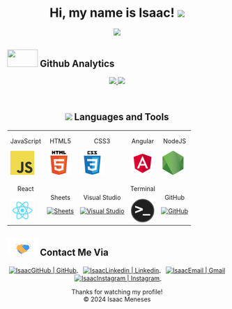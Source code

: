 <h1 border="none" align="center">Hi, my name is Isaac! <img src="https://media.giphy.com/media/hvRJCLFzcasrR4ia7z/giphy.gif" width="35"></h1>
<p align="center">
  <a href="https://github.com/DenverCoder1/readme-typing-svg"><img src="https://readme-typing-svg.herokuapp.com?font=Time+New+Roman&color=0bb886size=25&center=true&vCenter=true&width=600&height=100&lines=Software+Developer.+@isaacmgil;Computer+Engineering+Student;Always+learning+new+things"></a>
</p>

## <img src="https://media.giphy.com/media/iY8CRBdQXODJSCERIr/giphy.gif" width="70px" height="40px"> <b>Github Analytics</b>

<p align="center">
  <a href="https://github.com/Isaacmgil">
    <img height="180em" src="https://github-readme-stats-eight-theta.vercel.app/api?username=Isaacmgil&show_icons=true&theme=algolia&include_all_commits=true&count_private=true"/>
  </a>
  <a href="https://github.com/Isaacmgil">
    <img height="180em" src="https://github-readme-stats-eight-theta.vercel.app/api/top-langs/?username=Isaacmgil&layout=compact&langs_count=8&theme=algolia"/>
  </a>
</p>

</br>

<h2 align="center">
  <img src="https://media2.giphy.com/media/QssGEmpkyEOhBCb7e1/giphy.gif?cid=ecf05e47a0n3gi1bfqntqmob8g9aid1oyj2wr3ds3mg700bl&rid=giphy.gif" width = 32px>  Languages and Tools
</h2>

<table text-align="center" align="center">
    <tbody>
        <tr text-align="center">
            <td><p align="center">JavaScript</p><a href="#">
              <img alt="JavaScript" title="JavaScript" height="55px" src="https://raw.githubusercontent.com/github/explore/80688e429a7d4ef2fca1e82350fe8e3517d3494d/topics/javascript/javascript.png" /></a>
            </td>
            <td><p align="center">HTML5</p><a href="#"><img alt="HTML5" title="HTML5" height="55px"
                        src="https://raw.githubusercontent.com/github/explore/80688e429a7d4ef2fca1e82350fe8e3517d3494d/topics/html/html.png" /></a>
            </td>
            <td><p align="center">CSS3</p><a href="#"><img alt="CSS3" title="CSS3" height="55px"
                        src="https://raw.githubusercontent.com/github/explore/80688e429a7d4ef2fca1e82350fe8e3517d3494d/topics/css/css.png" /></a>
            </td>
            <td><p align="center">Angular</p><a href="#"><img alt="Angular" title="Angular" height="55px"
                        src="https://raw.githubusercontent.com/github/explore/80688e429a7d4ef2fca1e82350fe8e3517d3494d/topics/angular/angular.png" /></a>
            </td>
            <td><p align="center">NodeJS</p><a href="#"><img alt="NodeJS" title="NodeJS" height="55px"
                        src="https://raw.githubusercontent.com/github/explore/80688e429a7d4ef2fca1e82350fe8e3517d3494d/topics/nodejs/nodejs.png" /></a>
            </td>
        </tr>
        <tr>
            <td><p align="center">React</p><a href="#"><img alt="React" title="React" height="55px"
                        src="https://raw.githubusercontent.com/github/explore/80688e429a7d4ef2fca1e82350fe8e3517d3494d/topics/react/react.png" /></a>
            </td>
            <td><p align="center">Sheets</p><a href="#"><img alt="Sheets" title="Sheets" height="55px"
                        src="https://img.icons8.com/color/48/000000/google-sheets.png" /></a>
            </td>
            <td><p align="center">Visual Studio</p><a href="#"><img alt="Visual Studio" title="Visual Studio Code" height="55px"
                        src="https://img.icons8.com/fluent/48/000000/visual-studio-code-2019.png" /></a>
            </td>
            <td><p align="center">Terminal</p><a href="#"><img alt="Terminal" title="Terminal" height="55px"
                        src="https://raw.githubusercontent.com/github/explore/80688e429a7d4ef2fca1e82350fe8e3517d3494d/topics/terminal/terminal.png" /></a>
            </td>
            <td><p align="center">GitHub</p><a href="#"><img alt="GitHub" title="GitHub" height="55px"
                        src="https://i.imgur.com/DZgetVv.png" /></a>
            </td>
        </tr>
    </tbody>
</table>

## <img src='https://raw.githubusercontent.com/ashu-guo/ashu-guo/main/assets/handshake.gif' width="70px" height="40px"> Contact Me Via

<p align="center">
  <a href="https://github.com/Isaacmgil" target="_blank">
    <img align="center" alt="IsaacGitHub | GitHub" width="47px" src="https://upload.wikimedia.org/wikipedia/commons/thumb/a/ae/Github-desktop-logo-symbol.svg/1024px-Github-desktop-logo-symbol.svg.png" />
  </a> &nbsp;&nbsp;

  <a href="https://www.linkedin.com/in/isaac-meneses-gil/" target="_blank">
    <img align="center" alt="IsaacLinkedin | Linkedin" width="48px" src="https://img.icons8.com/?size=100&id=13930&format=png&color=000000" />
  </a> &nbsp;&nbsp;

  <a href="mailto:iantoniomgil@gmail.com" >
    <img align="center" alt="IsaacEmail | Gmail" width="48px" src="https://img.icons8.com/?size=100&id=P7UIlhbpWzZm&format=png&color=000000" />
  </a> &nbsp;&nbsp;

  <a href="https://www.instagram.com/isaacmgil/" >
    <img align="center" alt="IsaacInstagram | Instagram" width="48px" src="https://img.icons8.com/?size=100&id=32323&format=png&color=000000" />
  </a> &nbsp;&nbsp;
<p>


<div align="center">
  Thanks for watching my profile!<br/>
  &copy; 2024 Isaac Meneses
</div>

<!--
**Isaacmgil/Isaacmgil** is a ✨ _special_ ✨ repository because its `README.md` (this file) appears on your GitHub profile.

Here are some ideas to get you started:

- 🔭 I’m currently working on ...
- 🌱 I’m currently learning ...
- 👯 I’m looking to collaborate on ...
- 🤔 I’m looking for help with ...
- 💬 Ask me about ...
- 📫 How to reach me: ...
- 😄 Pronouns: ...
- ⚡ Fun fact: ...
-->
